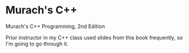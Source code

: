 # Murach's C++

Murach's C++ Programming, 2nd Edition

Prior instructor in my C++ class used slides from this book frequently, so I'm going to go through it.
